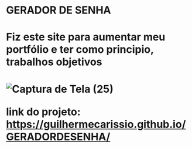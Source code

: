 # GERADOR DE SENHA

<h1> Fiz este site para aumentar meu portfólio e ter como principio, trabalhos objetivos <h1/>

![Captura de Tela (25)](https://user-images.githubusercontent.com/79383274/210485416-47d3a134-bae8-4e31-8e58-29b0ad80985b.png)


link do projeto: https://guilhermecarissio.github.io/GERADORDESENHA/
